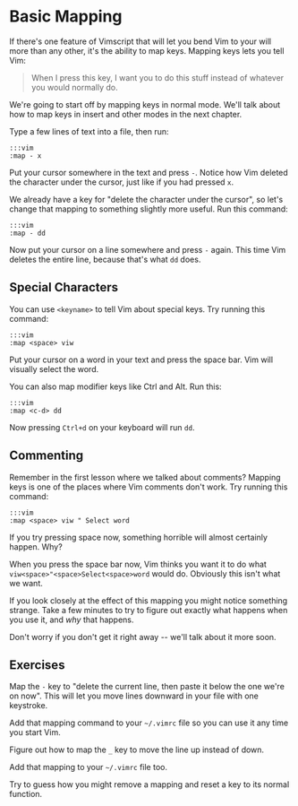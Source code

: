Basic Mapping
=============

If there's one feature of Vimscript that will let you bend Vim to your will more
than any other, it's the ability to map keys.  Mapping keys lets you tell Vim:

> When I press this key, I want you to do this stuff instead of whatever you
> would normally do.

We're going to start off by mapping keys in normal mode.  We'll talk about how
to map keys in insert and other modes in the next chapter.

Type a few lines of text into a file, then run:

    :::vim
    :map - x

Put your cursor somewhere in the text and press `-`.  Notice how Vim deleted the
character under the cursor, just like if you had pressed `x`.

We already have a key for "delete the character under the cursor", so let's
change that mapping to something slightly more useful.  Run this command:

    :::vim
    :map - dd

Now put your cursor on a line somewhere and press `-` again.  This time Vim
deletes the entire line, because that's what `dd` does.

Special Characters
------------------

You can use `<keyname>` to tell Vim about special keys.  Try running this
command:

    :::vim
    :map <space> viw

Put your cursor on a word in your text and press the space bar.  Vim will
visually select the word.

You can also map modifier keys like Ctrl and Alt.  Run this:

    :::vim
    :map <c-d> dd

Now pressing `Ctrl+d` on your keyboard will run `dd`.

Commenting
----------

Remember in the first lesson where we talked about comments?  Mapping keys is
one of the places where Vim comments don't work.  Try running this command:

    :::vim
    :map <space> viw " Select word

If you try pressing space now, something horrible will almost certainly happen.
Why?

When you press the space bar now, Vim thinks you want it to do what
`viw<space>"<space>Select<space>word` would do.  Obviously this isn't what we
want.

If you look closely at the effect of this mapping you might notice something
strange.  Take a few minutes to try to figure out exactly what happens when you
use it, and *why* that happens.

Don't worry if you don't get it right away -- we'll talk about it more soon.

Exercises
---------

Map the `-` key to "delete the current line, then paste it below the one we're
on now".  This will let you move lines downward in your file with one keystroke.

Add that mapping command to your `~/.vimrc` file so you can use it any time
you start Vim.

Figure out how to map the `_` key to move the line up instead of down.

Add that mapping to your `~/.vimrc` file too.

Try to guess how you might remove a mapping and reset a key to its normal
function.
